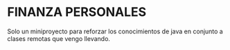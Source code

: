 # FINANZA PERSONALES

Solo un miniproyecto para reforzar los conocimientos de java en conjunto a clases remotas que vengo llevando.